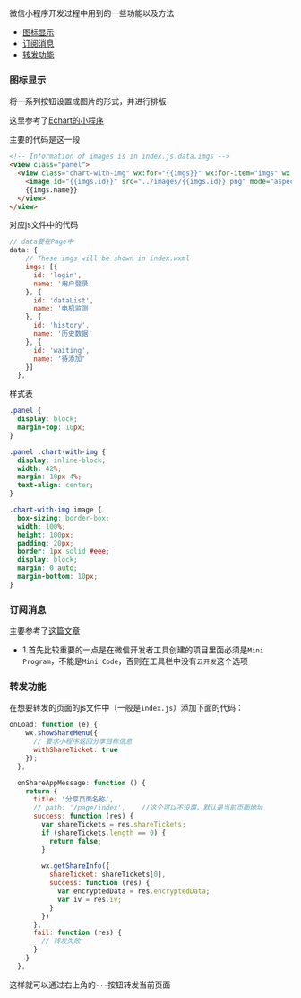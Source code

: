 微信小程序开发过程中用到的一些功能以及方法

* [图标显示](#%E5%9B%BE%E6%A0%87%E6%98%BE%E7%A4%BA)
* [订阅消息](#%E8%AE%A2%E9%98%85%E6%B6%88%E6%81%AF)
* [转发功能](#%E8%BD%AC%E5%8F%91%E5%8A%9F%E8%83%BD)


### 图标显示

将一系列按钮设置成图片的形式，并进行排版

这里参考了[Echart的小程序](https://github.com/ecomfe/echarts-for-weixin)

主要的代码是这一段
```html
<!-- Information of images is in index.js.data.imgs -->
<view class="panel">
  <view class="chart-with-img" wx:for="{{imgs}}" wx:for-item="imgs" wx:key="{{imgs.id}}">
    <image id="{{imgs.id}}" src="../images/{{imgs.id}}.png" mode="aspectFit" bindtap="bindViewTap" data-chart="{{imgs}}"></image>
    {{imgs.name}}
  </view>
</view>
```

对应js文件中的代码
```javascript
// data要在Page中
data: {
    // These imgs will be shown in index.wxml
    imgs: [{
      id: 'login',
      name: '用户登录'
    }, {
      id: 'dataList',
      name: '电机监测'
    }, {
      id: 'history',
      name: '历史数据'
    }, {
      id: 'waiting',
      name: '待添加'
    }]
  },
```

样式表
```css
.panel {
  display: block;
  margin-top: 10px;
}

.panel .chart-with-img {
  display: inline-block;
  width: 42%;
  margin: 10px 4%;
  text-align: center;
}

.chart-with-img image {
  box-sizing: border-box;
  width: 100%;
  height: 100px; 
  padding: 20px;
  border: 1px solid #eee;
  display: block;
  margin: 0 auto;
  margin-bottom: 10px;
}
```

### 订阅消息

主要参考了[这篇文章](https://juejin.im/post/5daefdae6fb9a04e270fb531)

- 1.首先比较重要的一点是在微信开发者工具创建的项目里面必须是`Mini Program`，不能是`Mini Code`，否则在工具栏中没有`云开发`这个选项

### 转发功能

在想要转发的页面的js文件中（一般是`index.js`）添加下面的代码：
```javascript
onLoad: function (e) {
    wx.showShareMenu({
      // 要求小程序返回分享目标信息
      withShareTicket: true
    });
  },

  onShareAppMessage: function () {
    return {
      title: '分享页面名称',
      // path: '/page/index',    //这个可以不设置，默认是当前页面地址
      success: function (res) {
        var shareTickets = res.shareTickets;
        if (shareTickets.length == 0) {
          return false;
        }
        
        wx.getShareInfo({
          shareTicket: shareTickets[0],
          success: function (res) {
            var encryptedData = res.encryptedData;
            var iv = res.iv;
          }
        })
      },
      fail: function (res) {
        // 转发失败
      }
    }
  },
```

这样就可以通过右上角的`···`按钮转发当前页面

